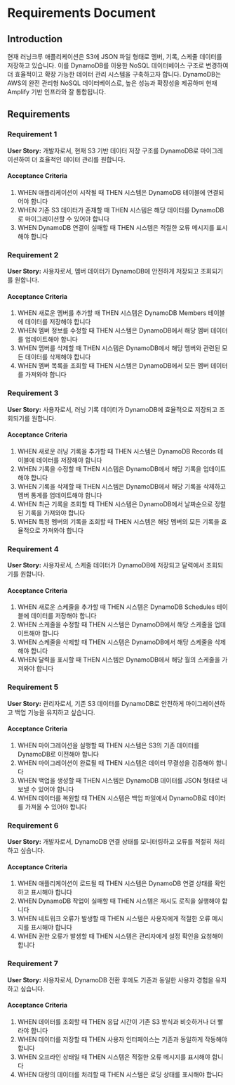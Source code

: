 # Requirements Document

## Introduction

현재 러닝크루 애플리케이션은 S3에 JSON 파일 형태로 멤버, 기록, 스케줄 데이터를 저장하고 있습니다. 이를 DynamoDB를 이용한 NoSQL 데이터베이스 구조로 변경하여 더 효율적이고 확장 가능한 데이터 관리 시스템을 구축하고자 합니다. DynamoDB는 AWS의 완전 관리형 NoSQL 데이터베이스로, 높은 성능과 확장성을 제공하며 현재 Amplify 기반 인프라와 잘 통합됩니다.

## Requirements

### Requirement 1

**User Story:** 개발자로서, 현재 S3 기반 데이터 저장 구조를 DynamoDB로 마이그레이션하여 더 효율적인 데이터 관리를 원합니다.

#### Acceptance Criteria

1. WHEN 애플리케이션이 시작될 때 THEN 시스템은 DynamoDB 테이블에 연결되어야 합니다
2. WHEN 기존 S3 데이터가 존재할 때 THEN 시스템은 해당 데이터를 DynamoDB로 마이그레이션할 수 있어야 합니다
3. WHEN DynamoDB 연결이 실패할 때 THEN 시스템은 적절한 오류 메시지를 표시해야 합니다

### Requirement 2

**User Story:** 사용자로서, 멤버 데이터가 DynamoDB에 안전하게 저장되고 조회되기를 원합니다.

#### Acceptance Criteria

1. WHEN 새로운 멤버를 추가할 때 THEN 시스템은 DynamoDB Members 테이블에 데이터를 저장해야 합니다
2. WHEN 멤버 정보를 수정할 때 THEN 시스템은 DynamoDB에서 해당 멤버 데이터를 업데이트해야 합니다
3. WHEN 멤버를 삭제할 때 THEN 시스템은 DynamoDB에서 해당 멤버와 관련된 모든 데이터를 삭제해야 합니다
4. WHEN 멤버 목록을 조회할 때 THEN 시스템은 DynamoDB에서 모든 멤버 데이터를 가져와야 합니다

### Requirement 3

**User Story:** 사용자로서, 러닝 기록 데이터가 DynamoDB에 효율적으로 저장되고 조회되기를 원합니다.

#### Acceptance Criteria

1. WHEN 새로운 러닝 기록을 추가할 때 THEN 시스템은 DynamoDB Records 테이블에 데이터를 저장해야 합니다
2. WHEN 기록을 수정할 때 THEN 시스템은 DynamoDB에서 해당 기록을 업데이트해야 합니다
3. WHEN 기록을 삭제할 때 THEN 시스템은 DynamoDB에서 해당 기록을 삭제하고 멤버 통계를 업데이트해야 합니다
4. WHEN 최근 기록을 조회할 때 THEN 시스템은 DynamoDB에서 날짜순으로 정렬된 기록을 가져와야 합니다
5. WHEN 특정 멤버의 기록을 조회할 때 THEN 시스템은 해당 멤버의 모든 기록을 효율적으로 가져와야 합니다

### Requirement 4

**User Story:** 사용자로서, 스케줄 데이터가 DynamoDB에 저장되고 달력에서 조회되기를 원합니다.

#### Acceptance Criteria

1. WHEN 새로운 스케줄을 추가할 때 THEN 시스템은 DynamoDB Schedules 테이블에 데이터를 저장해야 합니다
2. WHEN 스케줄을 수정할 때 THEN 시스템은 DynamoDB에서 해당 스케줄을 업데이트해야 합니다
3. WHEN 스케줄을 삭제할 때 THEN 시스템은 DynamoDB에서 해당 스케줄을 삭제해야 합니다
4. WHEN 달력을 표시할 때 THEN 시스템은 DynamoDB에서 해당 월의 스케줄을 가져와야 합니다

### Requirement 5

**User Story:** 관리자로서, 기존 S3 데이터를 DynamoDB로 안전하게 마이그레이션하고 백업 기능을 유지하고 싶습니다.

#### Acceptance Criteria

1. WHEN 마이그레이션을 실행할 때 THEN 시스템은 S3의 기존 데이터를 DynamoDB로 이전해야 합니다
2. WHEN 마이그레이션이 완료될 때 THEN 시스템은 데이터 무결성을 검증해야 합니다
3. WHEN 백업을 생성할 때 THEN 시스템은 DynamoDB 데이터를 JSON 형태로 내보낼 수 있어야 합니다
4. WHEN 데이터를 복원할 때 THEN 시스템은 백업 파일에서 DynamoDB로 데이터를 가져올 수 있어야 합니다

### Requirement 6

**User Story:** 개발자로서, DynamoDB 연결 상태를 모니터링하고 오류를 적절히 처리하고 싶습니다.

#### Acceptance Criteria

1. WHEN 애플리케이션이 로드될 때 THEN 시스템은 DynamoDB 연결 상태를 확인하고 표시해야 합니다
2. WHEN DynamoDB 작업이 실패할 때 THEN 시스템은 재시도 로직을 실행해야 합니다
3. WHEN 네트워크 오류가 발생할 때 THEN 시스템은 사용자에게 적절한 오류 메시지를 표시해야 합니다
4. WHEN 권한 오류가 발생할 때 THEN 시스템은 관리자에게 설정 확인을 요청해야 합니다

### Requirement 7

**User Story:** 사용자로서, DynamoDB 전환 후에도 기존과 동일한 사용자 경험을 유지하고 싶습니다.

#### Acceptance Criteria

1. WHEN 데이터를 조회할 때 THEN 응답 시간이 기존 S3 방식과 비슷하거나 더 빨라야 합니다
2. WHEN 데이터를 저장할 때 THEN 사용자 인터페이스는 기존과 동일하게 작동해야 합니다
3. WHEN 오프라인 상태일 때 THEN 시스템은 적절한 오류 메시지를 표시해야 합니다
4. WHEN 대량의 데이터를 처리할 때 THEN 시스템은 로딩 상태를 표시해야 합니다